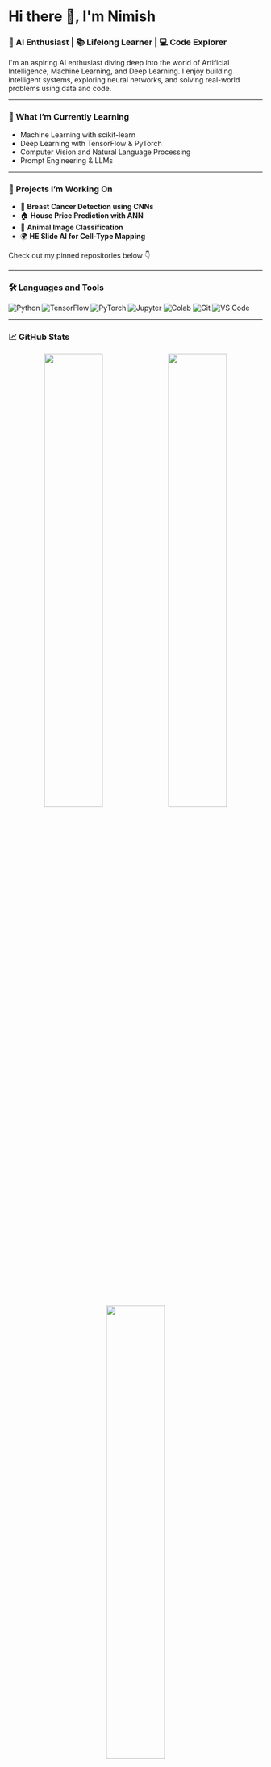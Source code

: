 # Hi there 👋, I'm Nimish  
### 🤖 AI Enthusiast | 📚 Lifelong Learner | 💻 Code Explorer

I'm an aspiring AI enthusiast diving deep into the world of Artificial Intelligence, Machine Learning, and Deep Learning. I enjoy building intelligent systems, exploring neural networks, and solving real-world problems using data and code.

---

### 🧠 What I’m Currently Learning
- Machine Learning with scikit-learn
- Deep Learning with TensorFlow & PyTorch
- Computer Vision and Natural Language Processing
- Prompt Engineering & LLMs

---

### 🚀 Projects I’m Working On
- 🧬 **Breast Cancer Detection using CNNs**
- 🏠 **House Price Prediction with ANN**
- 🐶 **Animal Image Classification**
- 🌍 **HE Slide AI for Cell-Type Mapping**

Check out my pinned repositories below 👇

---

### 🛠️ Languages and Tools
![Python](https://img.shields.io/badge/-Python-333333?style=flat&logo=python)
![TensorFlow](https://img.shields.io/badge/-TensorFlow-333333?style=flat&logo=tensorflow)
![PyTorch](https://img.shields.io/badge/-PyTorch-333333?style=flat&logo=pytorch)
![Jupyter](https://img.shields.io/badge/-Jupyter-333333?style=flat&logo=jupyter)
![Colab](https://img.shields.io/badge/-Google_Colab-333333?style=flat&logo=google-colab)
![Git](https://img.shields.io/badge/-Git-333333?style=flat&logo=git)
![VS Code](https://img.shields.io/badge/-VS_Code-333333?style=flat&logo=visual-studio-code)

---

### 📈 GitHub Stats
<p align="center">
  <img src="https://github-readme-stats.vercel.app/api?username=Nimish2098&show_icons=true&theme=github_dark" width="48%" />
  <img src="https://github-readme-streak-stats.herokuapp.com?user=Nimish2098&theme=dark" width="48%" />
</p>

<p align="center">
  <img src="https://github-readme-stats.vercel.app/api/top-langs/?username=Nimish2098&layout=compact&theme=github_dark" width="48%" />
</p>

---

### 📫 Let’s Connect
[![LinkedIn](https://img.shields.io/badge/-LinkedIn-0077B5?style=flat&logo=linkedin&logoColor=white)](https://linkedin.com/in/nimish-rao-ab1b01250)
[![Gmail](https://img.shields.io/badge/-Email-D14836?style=flat&logo=gmail&logoColor=white)](mailto:raonimish25@gmail.com)

---



